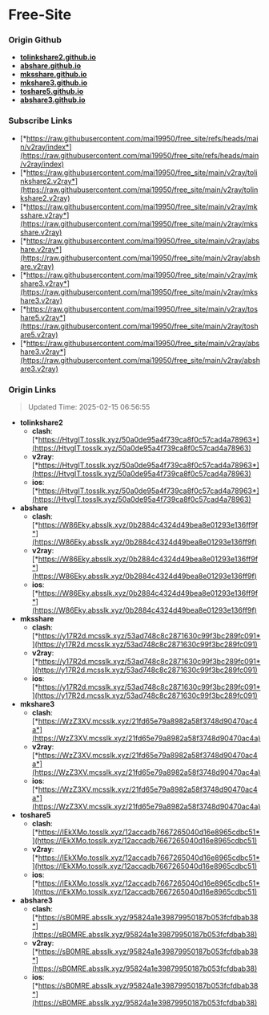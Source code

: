 # Free-Site

### Origin Github

- [**tolinkshare2.github.io**](https://github.com/tolinkshare2/tolinkshare2.github.io)
- [**abshare.github.io**](https://github.com/abshare/abshare.github.io)
- [**mksshare.github.io**](https://github.com/mksshare/mksshare.github.io)
- [**mkshare3.github.io**](https://github.com/mkshare3/mkshare3.github.io)
- [**toshare5.github.io**](https://github.com/toshare5/toshare5.github.io)
- [**abshare3.github.io**](https://github.com/abshare3/abshare3.github.io)

### Subscribe Links

- [*https://raw.githubusercontent.com/mai19950/free_site/refs/heads/main/v2ray/index*](https://raw.githubusercontent.com/mai19950/free_site/refs/heads/main/v2ray/index)
- [*https://raw.githubusercontent.com/mai19950/free_site/main/v2ray/tolinkshare2.v2ray*](https://raw.githubusercontent.com/mai19950/free_site/main/v2ray/tolinkshare2.v2ray)
- [*https://raw.githubusercontent.com/mai19950/free_site/main/v2ray/mksshare.v2ray*](https://raw.githubusercontent.com/mai19950/free_site/main/v2ray/mksshare.v2ray)
- [*https://raw.githubusercontent.com/mai19950/free_site/main/v2ray/abshare.v2ray*](https://raw.githubusercontent.com/mai19950/free_site/main/v2ray/abshare.v2ray)
- [*https://raw.githubusercontent.com/mai19950/free_site/main/v2ray/mkshare3.v2ray*](https://raw.githubusercontent.com/mai19950/free_site/main/v2ray/mkshare3.v2ray)
- [*https://raw.githubusercontent.com/mai19950/free_site/main/v2ray/toshare5.v2ray*](https://raw.githubusercontent.com/mai19950/free_site/main/v2ray/toshare5.v2ray)
- [*https://raw.githubusercontent.com/mai19950/free_site/main/v2ray/abshare3.v2ray*](https://raw.githubusercontent.com/mai19950/free_site/main/v2ray/abshare3.v2ray)

### Origin Links

> Updated Time: 2025-02-15 06:56:55

- **tolinkshare2**
  - **clash**: [*https://HtvgIT.tosslk.xyz/50a0de95a4f739ca8f0c57cad4a78963*](https://HtvgIT.tosslk.xyz/50a0de95a4f739ca8f0c57cad4a78963)
  - **v2ray**: [*https://HtvgIT.tosslk.xyz/50a0de95a4f739ca8f0c57cad4a78963*](https://HtvgIT.tosslk.xyz/50a0de95a4f739ca8f0c57cad4a78963)
  - **ios**: [*https://HtvgIT.tosslk.xyz/50a0de95a4f739ca8f0c57cad4a78963*](https://HtvgIT.tosslk.xyz/50a0de95a4f739ca8f0c57cad4a78963)
- **abshare**
  - **clash**: [*https://W86Eky.absslk.xyz/0b2884c4324d49bea8e01293e136ff9f*](https://W86Eky.absslk.xyz/0b2884c4324d49bea8e01293e136ff9f)
  - **v2ray**: [*https://W86Eky.absslk.xyz/0b2884c4324d49bea8e01293e136ff9f*](https://W86Eky.absslk.xyz/0b2884c4324d49bea8e01293e136ff9f)
  - **ios**: [*https://W86Eky.absslk.xyz/0b2884c4324d49bea8e01293e136ff9f*](https://W86Eky.absslk.xyz/0b2884c4324d49bea8e01293e136ff9f)
- **mksshare**
  - **clash**: [*https://y17R2d.mcsslk.xyz/53ad748c8c2871630c99f3bc289fc091*](https://y17R2d.mcsslk.xyz/53ad748c8c2871630c99f3bc289fc091)
  - **v2ray**: [*https://y17R2d.mcsslk.xyz/53ad748c8c2871630c99f3bc289fc091*](https://y17R2d.mcsslk.xyz/53ad748c8c2871630c99f3bc289fc091)
  - **ios**: [*https://y17R2d.mcsslk.xyz/53ad748c8c2871630c99f3bc289fc091*](https://y17R2d.mcsslk.xyz/53ad748c8c2871630c99f3bc289fc091)
- **mkshare3**
  - **clash**: [*https://WzZ3XV.mcsslk.xyz/21fd65e79a8982a58f3748d90470ac4a*](https://WzZ3XV.mcsslk.xyz/21fd65e79a8982a58f3748d90470ac4a)
  - **v2ray**: [*https://WzZ3XV.mcsslk.xyz/21fd65e79a8982a58f3748d90470ac4a*](https://WzZ3XV.mcsslk.xyz/21fd65e79a8982a58f3748d90470ac4a)
  - **ios**: [*https://WzZ3XV.mcsslk.xyz/21fd65e79a8982a58f3748d90470ac4a*](https://WzZ3XV.mcsslk.xyz/21fd65e79a8982a58f3748d90470ac4a)
- **toshare5**
  - **clash**: [*https://IEkXMo.tosslk.xyz/12accadb7667265040d16e8965cdbc51*](https://IEkXMo.tosslk.xyz/12accadb7667265040d16e8965cdbc51)
  - **v2ray**: [*https://IEkXMo.tosslk.xyz/12accadb7667265040d16e8965cdbc51*](https://IEkXMo.tosslk.xyz/12accadb7667265040d16e8965cdbc51)
  - **ios**: [*https://IEkXMo.tosslk.xyz/12accadb7667265040d16e8965cdbc51*](https://IEkXMo.tosslk.xyz/12accadb7667265040d16e8965cdbc51)
- **abshare3**
  - **clash**: [*https://sB0MRE.absslk.xyz/95824a1e39879950187b053fcfdbab38*](https://sB0MRE.absslk.xyz/95824a1e39879950187b053fcfdbab38)
  - **v2ray**: [*https://sB0MRE.absslk.xyz/95824a1e39879950187b053fcfdbab38*](https://sB0MRE.absslk.xyz/95824a1e39879950187b053fcfdbab38)
  - **ios**: [*https://sB0MRE.absslk.xyz/95824a1e39879950187b053fcfdbab38*](https://sB0MRE.absslk.xyz/95824a1e39879950187b053fcfdbab38)
